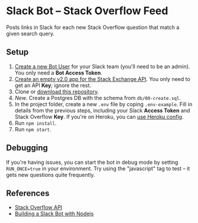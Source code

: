 # Slack Bot – Stack Overflow Feed

Posts links in Slack for each new Stack Overflow question that match a given search query.

## Setup

1. [Create a new Bot User](https://api.slack.com/bot-users#how_do_i_create_custom_bot_users_for_my_team) for your Slack team (you'll need to be an admin). You only need a **Bot Access Token**.
2. [Create an empty v2.0 app for the Stack Exchange API](http://stackapps.com/apps/oauth/register). You only need to get an API **Key**; ignore the rest.
3. Clone or [download this repository](https://github.com/donmccurdy/stack-overflow-feed-bot/archive/master.zip).
4. *New*. Create a Postgres DB with the schema from `db/00-create.sql`. 
5. In the project folder, create a new `.env` file by coping `.env-example`. Fill in details from the previous steps, including your Slack **Access Token** and Stack Overflow **Key**.  If you're on Heroku, you can [use Heroku config](https://devcenter.heroku.com/articles/config-vars#setting-up-config-vars-for-a-deployed-application).
6. Run `npm install`.
7. Run `npm start`.

## Debugging

If you're having issues, you can start the bot in debug mode by setting `RUN_ONCE=true` in your environment. Try using the "javascript" tag to test – it gets new questions quite frequently.

## References

* [Stack Overflow API](https://api.stackexchange.com/docs/advanced-search)
* [Building a Slack Bot with Nodejs](https://scotch.io/tutorials/building-a-slack-bot-with-node-js-and-chuck-norris-super-powers)
